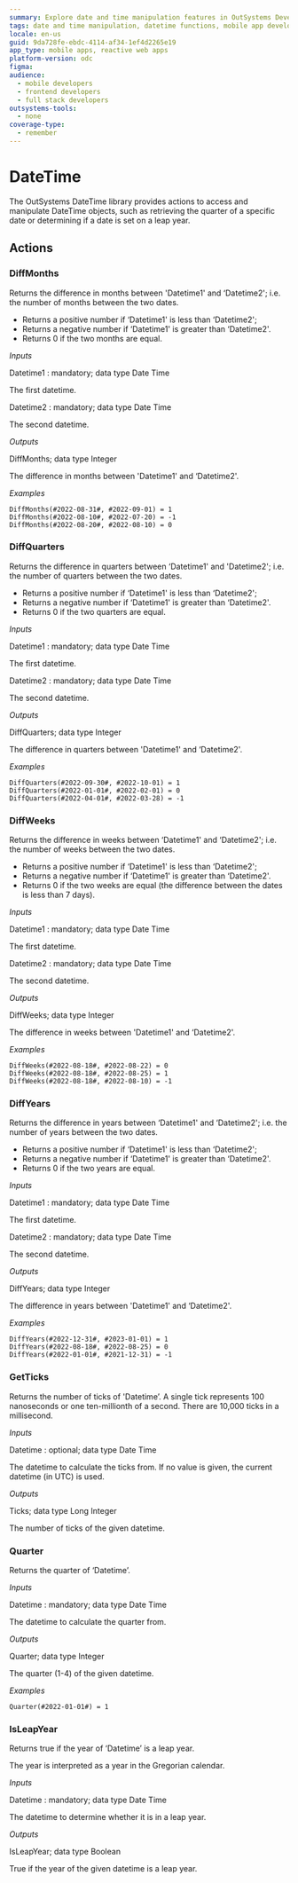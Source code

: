 ```yaml
---
summary: Explore date and time manipulation features in OutSystems Developer Cloud (ODC) with the DateTime library's comprehensive actions.
tags: date and time manipulation, datetime functions, mobile app development, outsystems programming, technical reference
locale: en-us
guid: 9da728fe-ebdc-4114-af34-1ef4d2265e19
app_type: mobile apps, reactive web apps
platform-version: odc
figma:
audience:
  - mobile developers
  - frontend developers
  - full stack developers
outsystems-tools:
  - none
coverage-type:
  - remember
---
```


# DateTime

The OutSystems DateTime library provides actions to access and manipulate DateTime objects, such as retrieving the quarter of a specific date or determining if a date is set on a leap year.

## Actions

### DiffMonths

Returns the difference in months between 'Datetime1' and ‘Datetime2'; i.e. the number of months between the two dates.

* Returns a positive number if ‘Datetime1' is less than ‘Datetime2';
* Returns a negative number if ‘Datetime1' is greater than ‘Datetime2'.
* Returns 0 if the two months are equal.

_Inputs_

Datetime1 : mandatory; data type Date Time

The first datetime.

 Datetime2 : mandatory; data type Date Time

The second datetime.

_Outputs_

DiffMonths; data type Integer

The difference in months between 'Datetime1' and ‘Datetime2'.

_Examples_

```
DiffMonths(#2022-08-31#, #2022-09-01) = 1
DiffMonths(#2022-08-10#, #2022-07-20) = -1
DiffMonths(#2022-08-20#, #2022-08-10) = 0
```

### DiffQuarters

Returns the difference in quarters between ‘Datetime1' and 'Datetime2'; i.e. the number of quarters between the two dates.

* Returns a positive number if ‘Datetime1' is less than ‘Datetime2';
* Returns a negative number if ‘Datetime1' is greater than ‘Datetime2'.
* Returns 0 if the two quarters are equal.

_Inputs_

Datetime1 : mandatory; data type Date Time

The first datetime.

 Datetime2 : mandatory; data type Date Time

The second datetime.

_Outputs_

DiffQuarters; data type Integer

The difference in quarters between 'Datetime1' and ‘Datetime2'.

_Examples_

```
DiffQuarters(#2022-09-30#, #2022-10-01) = 1
DiffQuarters(#2022-01-01#, #2022-02-01) = 0
DiffQuarters(#2022-04-01#, #2022-03-28) = -1
```

### DiffWeeks

Returns the difference in weeks between ‘Datetime1' and ‘Datetime2'; i.e. the number of weeks between the two dates.

* Returns a positive number if ‘Datetime1' is less than ‘Datetime2';
* Returns a negative number if ‘Datetime1' is greater than ‘Datetime2'.
* Returns 0 if the two weeks are equal (the difference between the dates is less than 7 days).

_Inputs_

Datetime1 : mandatory; data type Date Time

The first datetime.

 Datetime2 : mandatory; data type Date Time

The second datetime.

_Outputs_

DiffWeeks; data type Integer

The difference in weeks between 'Datetime1' and ‘Datetime2'.

_Examples_

```
DiffWeeks(#2022-08-18#, #2022-08-22) = 0
DiffWeeks(#2022-08-18#, #2022-08-25) = 1
DiffWeeks(#2022-08-18#, #2022-08-10) = -1
```

### DiffYears

Returns the difference in years between ‘Datetime1' and ‘Datetime2'; i.e. the number of years between the two dates.

* Returns a positive number if ‘Datetime1' is less than ‘Datetime2';
* Returns a negative number if ‘Datetime1' is greater than ‘Datetime2'.
* Returns 0 if the two years are equal.

_Inputs_

Datetime1 : mandatory; data type Date Time

The first datetime.

 Datetime2 : mandatory; data type Date Time

The second datetime.

_Outputs_

DiffYears; data type Integer

The difference in years between 'Datetime1' and ‘Datetime2'.

_Examples_

```
DiffYears(#2022-12-31#, #2023-01-01) = 1
DiffYears(#2022-08-18#, #2022-08-25) = 0
DiffYears(#2022-01-01#, #2021-12-31) = -1
```

### GetTicks

Returns the number of ticks of 'Datetime’. A single tick represents 100 nanoseconds or one ten-millionth of a second. There are 10,000 ticks in a millisecond.

_Inputs_

Datetime : optional; data type Date Time

The datetime to calculate the ticks from. If no value is given, the current datetime (in UTC) is used.

_Outputs_

Ticks; data type Long Integer

The number of ticks of the given datetime.

### Quarter

Returns the quarter of ‘Datetime’.

_Inputs_

Datetime : mandatory; data type Date Time

The datetime to calculate the quarter from.

_Outputs_

Quarter; data type Integer

The quarter (1-4) of the given datetime.

_Examples_

```
Quarter(#2022-01-01#) = 1
```

### IsLeapYear

Returns true if the year of ‘Datetime’ is a leap year.

The year is interpreted as a year in the Gregorian calendar.

_Inputs_

Datetime : mandatory; data type Date Time

The datetime to determine whether it is in a leap year.

_Outputs_

IsLeapYear; data type Boolean

True if the year of the given datetime is a leap year.
